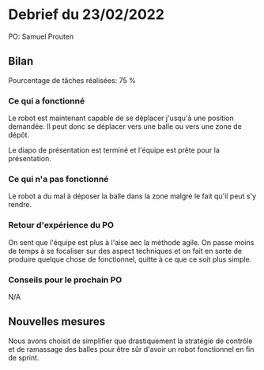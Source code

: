 # Debrief du 23/02/2022

PO: Samuel Prouten


## Bilan

Pourcentage de tâches réalisées: 75 %

### Ce qui a fonctionné

Le robot est maintenant capable de se déplacer j'usqu'à une position demandée. Il peut donc se déplacer vers une balle ou vers une zone de dépôt.

Le diapo de présentation est terminé et l'équipe est prête pour la présentation.


### Ce qui n'a pas fonctionné

Le robot a du mal à déposer la balle dans la zone malgré le fait qu'il peut s'y rendre.

### Retour d'expérience du PO

On sent que l'équipe est plus à l'aise aec la méthode agile. On passe moins de temps à se focaliser sur des aspect techniques et on fait en sorte de produire quelque chose de fonctionnel, quitte à ce que ce soit plus simple.


### Conseils pour le prochain PO

N/A



## Nouvelles mesures

Nous avons choisit de simplifier que drastiquement la stratégie de contrôle et de ramassage des balles pour être sûr d'avoir un robot fonctionnel en fin de sprint.
